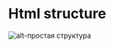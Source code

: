 # Html structure

![alt-простая структура](https://vk.com/doc74011778_474737640?hash=81b771d4adcaffc454&dl=46730948f3563ff12e "Простая html-структура")